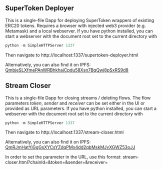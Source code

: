 ## SuperToken Deployer

This is a single-file Dapp for deploying SuperToken wrappers of existing ERC20 tokens.
Requires a browser with injected web3 provider (e.g. Metamask) and a local webserver.
If you have python installed, you can start a webserver with the document root set to the current directory with
```python
python -m SimpleHTTPServer 1337
```
Then navigate to http://localhost:1337/supertoken-deployer.html

Alternatively, you can also find it on IPFS: [QmbjeSLXfmePAnWRBhkhajCpdu58Xsn7BqQwj8pSxRS9d8](http://ipfs.io/ipfs/QmbjeSLXfmePAnWRBhkhajCpdu58Xsn7BqQwj8pSxRS9d8)

## Stream Closer

This is a single-file Dapp for closing streams / deleting flows.
The flow parameters _token_, _sender_ and _receiver_ can be set either in the UI or provided as URL parameters.
If you have python installed, you can start a webserver with the document root set to the current directory with
```python
python -m SimpleHTTPServer 1337
```

Then navigate to http://localhost:1337/stream-closer.html

Alternatively, you can also find it on IPFS: [QmRJmHatYiGgGsXYCsYZdqPMx4dd2qbMskMJvXGWZ53oJJ](http://ipfs.io/ipfs/QmRJmHatYiGgGsXYCsYZdqPMx4dd2qbMskMJvXGWZ53oJJ)

In order to set the parameter in the URL, use this format:
stream-closer.html?chainId=<chainId>&token=<tokenAddress>&sender=<senderAddress>&receiver=<receiverAddress>
